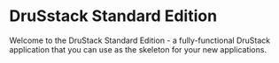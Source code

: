 DruSstack Standard Edition
==========================

Welcome to the DruStack Standard Edition - a fully-functional DruStack application that you can use as the skeleton for your new applications.
